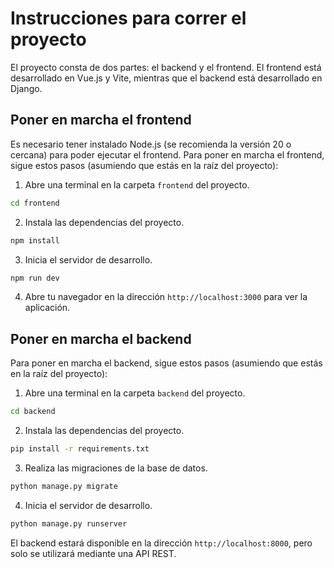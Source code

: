 # Instrucciones para correr el proyecto

El proyecto consta de dos partes: el backend y el frontend. El frontend está desarrollado en Vue.js y Vite, mientras que el backend está desarrollado en Django.

## Poner en marcha el frontend
Es necesario tener instalado Node.js (se recomienda la versión 20 o cercana) para poder ejecutar el frontend.
Para poner en marcha el frontend, sigue estos pasos (asumiendo que estás en la raíz del proyecto):

1. Abre una terminal en la carpeta `frontend` del proyecto.
```bash
cd frontend
```

2. Instala las dependencias del proyecto.
```bash
npm install
```

3. Inicia el servidor de desarrollo.
```bash
npm run dev
```

4. Abre tu navegador en la dirección `http://localhost:3000` para ver la aplicación.

## Poner en marcha el backend
Para poner en marcha el backend, sigue estos pasos (asumiendo que estás en la raíz del proyecto):

1. Abre una terminal en la carpeta `backend` del proyecto.
```bash
cd backend
```

2. Instala las dependencias del proyecto.
```bash
pip install -r requirements.txt
```

3. Realiza las migraciones de la base de datos.
```bash
python manage.py migrate
```

4. Inicia el servidor de desarrollo.
```bash
python manage.py runserver
```

El backend estará disponible en la dirección `http://localhost:8000`, pero solo se utilizará mediante una API REST.
